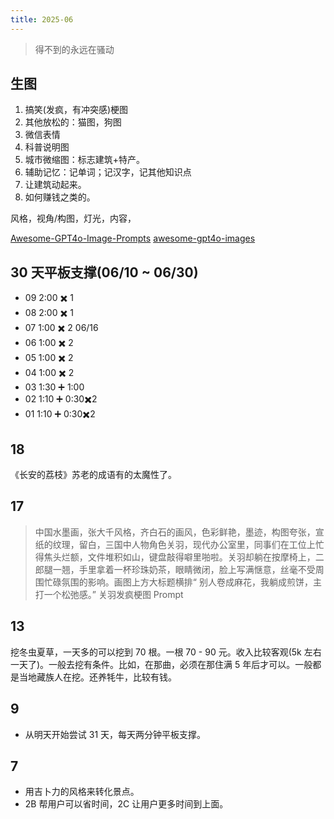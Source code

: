 ```yaml
---
title: 2025-06
---
```


> 得不到的永远在骚动

## 生图
1. 搞笑(发疯，有冲突感)梗图
2. 其他放松的：猫图，狗图
3. 微信表情
4. 科普说明图
5. 城市微缩图：标志建筑+特产。
6. 辅助记忆：记单词；记汉字，记其他知识点
7. 让建筑动起来。
8. 如何赚钱之类的。

风格，视角/构图，灯光，内容，

[Awesome-GPT4o-Image-Prompts](https://github.com/ImgEdify/Awesome-GPT4o-Image-Prompts)
[awesome-gpt4o-images](https://github.com/jamez-bondos/awesome-gpt4o-images)

## 30 天平板支撑(06/10 ~ 06/30)
* 09 2:00 ✖️ 1
* 08 2:00 ✖️ 1
* 07 1:00 ✖️ 2 06/16
* 06 1:00 ✖️ 2
* 05 1:00 ✖️ 2
* 04 1:00 ✖️ 2
* 03 1:30 ➕ 1:00
* 02 1:10 ➕ 0:30✖️2
* 01 1:10 ➕ 0:30✖️2

## 18
《长安的荔枝》苏老的成语有的太魔性了。
## 17

> 中国水墨画，张大千风格，齐白石的画风，色彩鲜艳，墨迹，构图夸张，宣纸的纹理，留白，三国中人物角色关羽，现代办公室里，同事们在工位上忙得焦头烂额，文件堆积如山，键盘敲得噼里啪啦。关羽却躺在按摩椅上，二郎腿一翘，手里拿着一杯珍珠奶茶，眼睛微闭，脸上写满惬意，丝毫不受周围忙碌氛围的影响。画图上方大标题横排“ 别人卷成麻花，我躺成煎饼，主打一个松弛感。”
> 关羽发疯梗图 Prompt


## 13
挖冬虫夏草，一天多的可以挖到 70 根。一根 70 - 90 元。收入比较客观(5k 左右一天了)。一般去挖有条件。比如，在那曲，必须在那住满 5 年后才可以。一般都是当地藏族人在挖。还养牦牛，比较有钱。

## 9
* 从明天开始尝试 31 天，每天两分钟平板支撑。

## 7
* 用吉卜力的风格来转化景点。
* 2B 帮用户可以省时间，2C 让用户更多时间到上面。